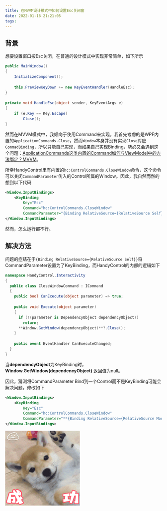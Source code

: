```yaml
---
title: 在MVVM设计模式中如何设置Esc关闭窗
date: 2022-01-16 21:21:05
tags:
---
```

## 背景

想要设置窗口按Esc关闭，在普通的设计模式中实现非常简单，如下所示

```C#
public MainWindow()
{
    InitializeComponent();

    this.PreviewKeyDown += new KeyEventHandler(HandleEsc);
}

private void HandleEsc(object sender, KeyEventArgs e)
{
    if (e.Key == Key.Escape)
        Close();
}
```


然而在MVVM模式中，我倾向于使用Command来实现，我首先考虑的是WPF内置的`ApplicationCommands.Close`，然而`Window`本身并没有实现`Close`对应`CommadBinding`，所以只能自己实现，而如果自己实现Binding，势必又会遇到这个问题：[ApplicationCommands这类内置的Command如何与ViewModel中的方法绑定？MVVM](https://www.wolai.com/24Fi2UaeH6uuvfdZtLgS7V)。

所幸HandyControl里有内置的`hc:ControlCommands.CloseWindow`命令，这个命令可以关闭`CommandParameter`传入的Control所属的Window。因此，我自然而然的想到以下代码

```XML
<Window.InputBindings>
    <KeyBinding
        Key="Esc"
        Command="hc:ControlCommands.CloseWindow"
        CommandParameter="{Binding RelativeSource={RelativeSource Self}}" />
</Window.InputBindings>
```


然而，怎么运行都不行。

## 解决方法

问题的症结在于`{Binding RelativeSource={RelativeSource Self}}`将CommandParameter设置为了KeyBinding，而HandyControl的内部的逻辑如下

```C#
namespace HandyControl.Interactivity
{
  public class CloseWindowCommand : ICommand
  {
    public bool CanExecute(object parameter) => true;

    public void Execute(object parameter)
    {
      if (!(parameter is DependencyObject dependencyObject))
        return;
      **Window.GetWindow(dependencyObject)**?.Close();
    }

    public event EventHandler CanExecuteChanged;
  }
}
```


当**dependencyObject**为KeyBinding时，**Window.GetWindow(dependencyObject)** 返回值为null。

因此，猜测将CommandParameter Bind到一个Control而不是KeyBinding可能会解决问题，修改如下

```XML
<Window.InputBindings>
    <KeyBinding
        Key="Esc"
        Command="hc:ControlCommands.CloseWindow"
        CommandParameter="**{Binding RelativeSource={RelativeSource Mode=FindAncestor, AncestorType=Window}}**" />
</Window.InputBindings>
```


![哈哈](images/image.png)
